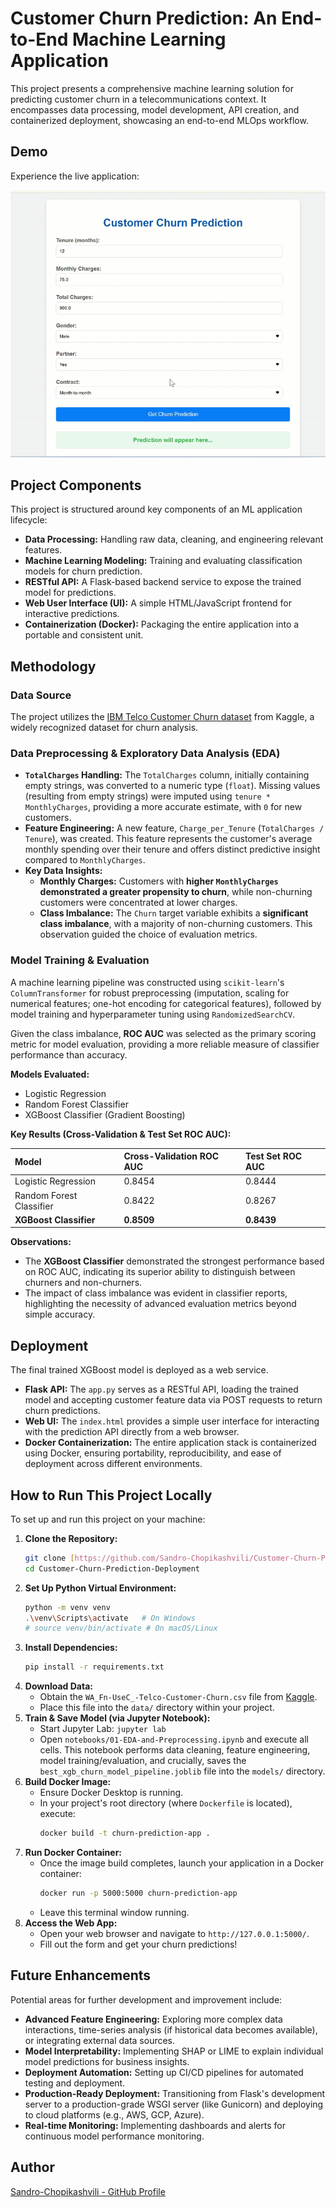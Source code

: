 # Customer Churn Prediction: An End-to-End Machine Learning Application

This project presents a comprehensive machine learning solution for predicting customer churn in a telecommunications context. It encompasses data processing, model development, API creation, and containerized deployment, showcasing an end-to-end MLOps workflow.

## Demo

Experience the live application:

![Customer Churn Prediction Demo GIF](Recording2025-08-03115144.gif)

## Project Components

This project is structured around key components of an ML application lifecycle:

* **Data Processing:** Handling raw data, cleaning, and engineering relevant features.
* **Machine Learning Modeling:** Training and evaluating classification models for churn prediction.
* **RESTful API:** A Flask-based backend service to expose the trained model for predictions.
* **Web User Interface (UI):** A simple HTML/JavaScript frontend for interactive predictions.
* **Containerization (Docker):** Packaging the entire application into a portable and consistent unit.

## Methodology

### Data Source

The project utilizes the [IBM Telco Customer Churn dataset](https://www.kaggle.com/datasets/blastchar/telco-customer-churn) from Kaggle, a widely recognized dataset for churn analysis.

### Data Preprocessing & Exploratory Data Analysis (EDA)

* **`TotalCharges` Handling:** The `TotalCharges` column, initially containing empty strings, was converted to a numeric type (`float`). Missing values (resulting from empty strings) were imputed using `tenure * MonthlyCharges`, providing a more accurate estimate, with `0` for new customers.
* **Feature Engineering:** A new feature, `Charge_per_Tenure` (`TotalCharges / Tenure`), was created. This feature represents the customer's average monthly spending over their tenure and offers distinct predictive insight compared to `MonthlyCharges`.
* **Key Data Insights:**
    * **Monthly Charges:** Customers with **higher `MonthlyCharges` demonstrated a greater propensity to churn**, while non-churning customers were concentrated at lower charges.
    * **Class Imbalance:** The `Churn` target variable exhibits a **significant class imbalance**, with a majority of non-churning customers. This observation guided the choice of evaluation metrics.

### Model Training & Evaluation

A machine learning pipeline was constructed using `scikit-learn`'s `ColumnTransformer` for robust preprocessing (imputation, scaling for numerical features; one-hot encoding for categorical features), followed by model training and hyperparameter tuning using `RandomizedSearchCV`.

Given the class imbalance, **ROC AUC** was selected as the primary scoring metric for model evaluation, providing a more reliable measure of classifier performance than accuracy.

**Models Evaluated:**

* Logistic Regression
* Random Forest Classifier
* XGBoost Classifier (Gradient Boosting)

**Key Results (Cross-Validation & Test Set ROC AUC):**

| Model | Cross-Validation ROC AUC | Test Set ROC AUC |
| :------------------------- | :----------------------- | :--------------- |
| Logistic Regression | 0.8454 | 0.8444 |
| Random Forest Classifier | 0.8422 | 0.8267 |
| **XGBoost Classifier** | **0.8509** | **0.8439** |

**Observations:**

* The **XGBoost Classifier** demonstrated the strongest performance based on ROC AUC, indicating its superior ability to distinguish between churners and non-churners.
* The impact of class imbalance was evident in classifier reports, highlighting the necessity of advanced evaluation metrics beyond simple accuracy.

## Deployment

The final trained XGBoost model is deployed as a web service.

* **Flask API:** The `app.py` serves as a RESTful API, loading the trained model and accepting customer feature data via POST requests to return churn predictions.
* **Web UI:** The `index.html` provides a simple user interface for interacting with the prediction API directly from a web browser.
* **Docker Containerization:** The entire application stack is containerized using Docker, ensuring portability, reproducibility, and ease of deployment across different environments.

## How to Run This Project Locally

To set up and run this project on your machine:

1.  **Clone the Repository:**
    ```bash
    git clone [https://github.com/Sandro-Chopikashvili/Customer-Churn-Prediction-Deployment.git](https://github.com/Sandro-Chopikashvili/Customer-Churn-Prediction-Deployment.git)
    cd Customer-Churn-Prediction-Deployment
    ```
2.  **Set Up Python Virtual Environment:**
    ```bash
    python -m venv venv
    .\venv\Scripts\activate   # On Windows
    # source venv/bin/activate # On macOS/Linux
    ```
3.  **Install Dependencies:**
    ```bash
    pip install -r requirements.txt
    ```
4.  **Download Data:**
    * Obtain the `WA_Fn-UseC_-Telco-Customer-Churn.csv` file from [Kaggle](https://www.kaggle.com/datasets/blastchar/telco-customer-churn).
    * Place this file into the `data/` directory within your project.
5.  **Train & Save Model (via Jupyter Notebook):**
    * Start Jupyter Lab: `jupyter lab`
    * Open `notebooks/01-EDA-and-Preprocessing.ipynb` and execute all cells. This notebook performs data cleaning, feature engineering, model training/evaluation, and crucially, saves the `best_xgb_churn_model_pipeline.joblib` file into the `models/` directory.
6.  **Build Docker Image:**
    * Ensure Docker Desktop is running.
    * In your project's root directory (where `Dockerfile` is located), execute:
        ```bash
        docker build -t churn-prediction-app .
        ```
7.  **Run Docker Container:**
    * Once the image build completes, launch your application in a Docker container:
        ```bash
        docker run -p 5000:5000 churn-prediction-app
        ```
    * Leave this terminal window running.
8.  **Access the Web App:**
    * Open your web browser and navigate to `http://127.0.0.1:5000/`.
    * Fill out the form and get your churn predictions!

## Future Enhancements

Potential areas for further development and improvement include:

* **Advanced Feature Engineering:** Exploring more complex data interactions, time-series analysis (if historical data becomes available), or integrating external data sources.
* **Model Interpretability:** Implementing SHAP or LIME to explain individual model predictions for business insights.
* **Deployment Automation:** Setting up CI/CD pipelines for automated testing and deployment.
* **Production-Ready Deployment:** Transitioning from Flask's development server to a production-grade WSGI server (like Gunicorn) and deploying to cloud platforms (e.g., AWS, GCP, Azure).
* **Real-time Monitoring:** Implementing dashboards and alerts for continuous model performance monitoring.

## Author

[Sandro-Chopikashvili - GitHub Profile](https://github.com/Sandro-Chopikashvili)